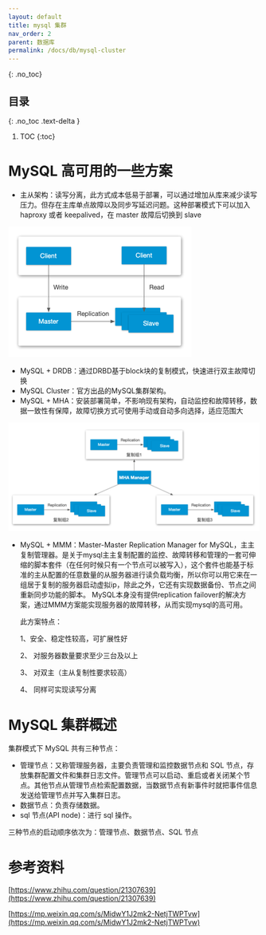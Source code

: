 ```yaml
---
layout: default
title: mysql 集群
nav_order: 2
parent: 数据库
permalink: /docs/db/mysql-cluster
---
```


{: .no_toc}

## 目录

{: .no_toc .text-delta }


1. TOC
{:toc}



# MySQL 高可用的一些方案

- 主从架构：读写分离，此方式成本低易于部署，可以通过增加从库来减少读写压力。但存在主库单点故障以及同步写延迟问题。这种部署模式下可以加入 haproxy 或者 keepalived，在 master 故障后切换到 slave

<img src="../../pics/image-20200628213440771.png" alt="image-20200628213440771" style="zoom:50%;" />

- MySQL + DRDB：通过DRBD基于block块的复制模式，快速进行双主故障切换
- MySQL Cluster：官方出品的MySQL集群架构。
- MySQL + MHA：安装部署简单，不影响现有架构，自动监控和故障转移，数据一致性有保障，故障切换方式可使用手动或自动多向选择，适应范围大

<img src="../../pics/image-20200628171839891.png" alt="image-20200628171839891" style="zoom:50%;" />

- MySQL + MMM：Master-Master Replication Manager for MySQL，主主复制管理器。是关于mysql主主复制配置的监控、故障转移和管理的一套可伸缩的脚本套件（在任何时候只有一个节点可以被写入），这个套件也能基于标准的主从配置的任意数量的从服务器进行读负载均衡，所以你可以用它来在一组居于复制的服务器启动虚拟ip，除此之外，它还有实现数据备份、节点之间重新同步功能的脚本。
  MySQL本身没有提供replication failover的解决方案，通过MMM方案能实现服务器的故障转移，从而实现mysql的高可用。

  此方案特点：

  1、安全、稳定性较高，可扩展性好

  2、 对服务器数量要求至少三台及以上

  3、 对双主（主从复制性要求较高）

  4、 同样可实现读写分离



# MySQL 集群概述



集群模式下 MySQL 共有三种节点：

- 管理节点：又称管理服务器，主要负责管理和监控数据节点和 SQL 节点，存放集群配置文件和集群日志文件。管理节点可以启动、重启或者关闭某个节点。其他节点从管理节点检索配置数据，当数据节点有新事件时就把事件信息发送给管理节点并写入集群日志。
- 数据节点：负责存储数据。
- sql 节点(API node)：进行 sql 操作。



三种节点的启动顺序依次为：管理节点、数据节点、SQL 节点



# 参考资料

[https://www.zhihu.com/question/21307639](https://www.zhihu.com/question/21307639)

[https://mp.weixin.qq.com/s/MidwY1J2mk2-NetjTWPTvw](https://mp.weixin.qq.com/s/MidwY1J2mk2-NetjTWPTvw)